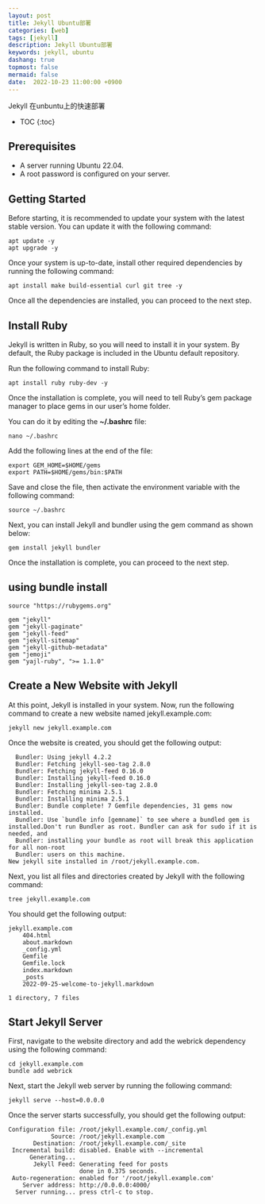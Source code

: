 ```yaml
---
layout: post
title: Jekyll Ubuntu部署
categories: [web]
tags: [jekyll]
description: Jekyll Ubuntu部署
keywords: jekyll, ubuntu
dashang: true
topmost: false
mermaid: false
date:  2022-10-23 11:00:00 +0900
---
```


Jekyll 在unbuntu上的快速部署

<!-- more -->

* TOC
{:toc}
## Prerequisites

- A server running Ubuntu 22.04.
- A root password is configured on your server.

## Getting Started

Before starting, it is recommended to update your system with the latest stable version. You can update it with the following command:

```
apt update -y
apt upgrade -y
```

Once your system is up-to-date, install other required dependencies by running the following command:

```
apt install make build-essential curl git tree -y
```

Once all the dependencies are installed, you can proceed to the next step.

## Install Ruby

Jekyll is written in Ruby, so you will need to install it in your system. By default, the Ruby package is included in the Ubuntu default repository.



Run the following command to install Ruby:

```
apt install ruby ruby-dev -y
```

Once the installation is complete, you will need to tell Ruby’s gem package manager to place gems in our user’s home folder.

You can do it by editing the **~/.bashrc** file:

```
nano ~/.bashrc
```

Add the following lines at the end of the file:

```
export GEM_HOME=$HOME/gems
export PATH=$HOME/gems/bin:$PATH
```

Save and close the file, then activate the environment variable with the following command:

```
source ~/.bashrc
```

Next, you can install Jekyll and bundler using the gem command as shown below:

```
gem install jekyll bundler
```

Once the installation is complete, you can proceed to the next step.

## using bundle install

```
source "https://rubygems.org"

gem "jekyll"
gem "jekyll-paginate"
gem "jekyll-feed"
gem "jekyll-sitemap"
gem "jekyll-github-metadata"
gem "jemoji"
gem "yajl-ruby", ">= 1.1.0"
```



## Create a New Website with Jekyll

At this point, Jekyll is installed in your system. Now, run the following command to create a new website named jekyll.example.com:

```
jekyll new jekyll.example.com
```

Once the website is created, you should get the following output:

```
  Bundler: Using jekyll 4.2.2
  Bundler: Fetching jekyll-seo-tag 2.8.0
  Bundler: Fetching jekyll-feed 0.16.0
  Bundler: Installing jekyll-feed 0.16.0
  Bundler: Installing jekyll-seo-tag 2.8.0
  Bundler: Fetching minima 2.5.1
  Bundler: Installing minima 2.5.1
  Bundler: Bundle complete! 7 Gemfile dependencies, 31 gems now installed.
  Bundler: Use `bundle info [gemname]` to see where a bundled gem is installed.Don't run Bundler as root. Bundler can ask for sudo if it is needed, and
  Bundler: installing your bundle as root will break this application for all non-root
  Bundler: users on this machine.
New jekyll site installed in /root/jekyll.example.com. 
```

Next, you list all files and directories created by Jekyll with the following command:

```
tree jekyll.example.com
```

You should get the following output:

```
jekyll.example.com
	404.html
	about.markdown
	_config.yml
	Gemfile
	Gemfile.lock
	index.markdown
	_posts
	2022-09-25-welcome-to-jekyll.markdown

1 directory, 7 files
```

## Start Jekyll Server

First, navigate to the website directory and add the webrick dependency using the following command:

```
cd jekyll.example.com
bundle add webrick
```

Next, start the Jekyll web server by running the following command:

```
jekyll serve --host=0.0.0.0
```

Once the server starts successfully, you should get the following output:

```
Configuration file: /root/jekyll.example.com/_config.yml
            Source: /root/jekyll.example.com
       Destination: /root/jekyll.example.com/_site
 Incremental build: disabled. Enable with --incremental
      Generating... 
       Jekyll Feed: Generating feed for posts
                    done in 0.375 seconds.
 Auto-regeneration: enabled for '/root/jekyll.example.com'
    Server address: http://0.0.0.0:4000/
  Server running... press ctrl-c to stop.
```
